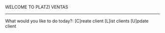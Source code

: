 WELCOME TO PLATZI VENTAS
**************************************************
What would you like to do today?:
[C]reate client
[L]ist clients
[U]pdate client

